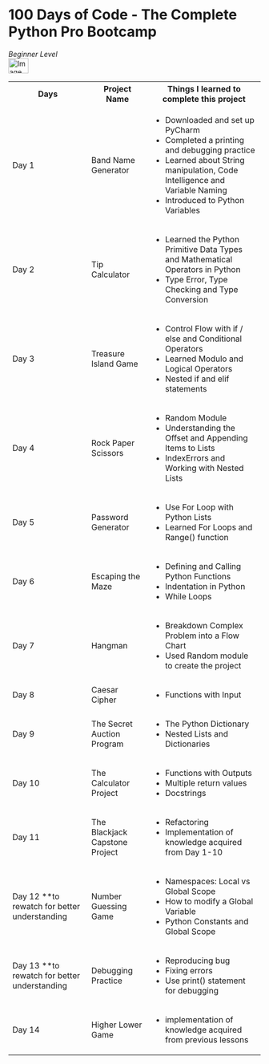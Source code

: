 <h1>100 Days of Code - The Complete Python Pro Bootcamp</h1>

<i>Beginner Level</i><br>
<img width="40" height="30" alt="Image" src="https://github.com/user-attachments/assets/006dd03a-4b45-4273-a096-801fc805b10d" />
<table>
  <tr>
    <th>Days</th>
    <th>Project Name</th>
    <th>Things I learned to complete this project</th>
  </tr>
  <tr>
    <td>Day 1</td>
    <td>Band Name Generator</td>
    <td>
      <ul>
        <li>Downloaded and set up PyCharm</li>
        <li>Completed a printing and debugging practice</li>
        <li>Learned about String manipulation, Code Intelligence and Variable Naming</li>
        <li>Introduced to Python Variables</li>
      </ul>
    </td>
  </tr>
  
  <tr>
    <td>Day 2</td>
    <td>Tip Calculator</td>
    <td>
      <ul>
      <li>Learned the Python Primitive Data Types and Mathematical Operators in Python</li>
      <li>Type Error, Type Checking and Type Conversion</li>
      </ul>
    </td>
  </tr>
  
  <tr>
    <td>Day 3</td>
    <td>Treasure Island Game</td>
    <td>
      <ul>
        <li>Control Flow with if / else and Conditional Operators</li>
        <li>Learned Modulo and Logical Operators</li>
        <li>Nested if and elif statements</li>
      </ul>
    </td>
  </tr>

  <tr>
    <td>Day 4</td>
    <td>Rock Paper Scissors</td>
    <td>
      <ul>
        <li>Random Module</li>
        <li>Understanding the Offset and Appending Items to Lists</li>
        <li>IndexErrors and Working with Nested Lists</li>
      </ul>
    </td>
  </tr>

  <tr>
    <td>Day 5</td>
    <td>Password Generator</td>
    <td>
      <ul>
        <li>Use For Loop with Python Lists</li>
        <li>Learned For Loops and Range() function</li>
      </ul>
    </td>
  </tr>

  <tr>
    <td>Day 6</td>
    <td>Escaping the Maze</td>
    <td>
      <ul>
        <li>Defining and Calling Python Functions</li>
        <li>Indentation in Python</li>
        <li>While Loops</li>
      </ul>
    </td>
  </tr>

  <tr>
    <td>Day 7</td>
    <td>Hangman</td>
    <td>
      <ul>
        <li>Breakdown Complex Problem into a Flow Chart</li>
        <li>Used Random module to create the project</li>
      </ul>
    </td>
  </tr>

  <tr>
    <td>Day 8</td>
    <td>Caesar Cipher</td>
    <td>
      <ul>
        <li>Functions with Input</li>
      </ul>
    </td>
  </tr>

  <tr>
    <td>Day 9</td>
    <td>The Secret Auction Program</td>
    <td>
      <ul>
        <li>The Python Dictionary</li>
        <li>Nested Lists and Dictionaries</li>
      </ul>
    </td>
  </tr>

  <tr>
    <td>Day 10</td>
    <td>The Calculator Project</td>
    <td>
      <ul>
        <li>Functions with Outputs</li>
        <li>Multiple return values</li>
        <li>Docstrings</li>
      </ul>
    </td>
  </tr>

  <tr>
    <td>Day 11</td>
    <td>The Blackjack Capstone Project</td>
    <td>
      <ul>
        <li>Refactoring</li>
        <li>Implementation of knowledge acquired from Day 1-10</li>
      </ul>
    </td>
  </tr>

  <tr>
    <td>Day 12 **to rewatch for better understanding</td>
    <td>Number Guessing Game</td>
    <td>
      <ul>
        <li>Namespaces: Local vs Global Scope</li>
        <li>How to modify a Global Variable</li>
        <li>Python Constants and Global Scope</li>
      </ul>
    </td>
  </tr>

  <tr>
    <td>Day 13 **to rewatch for better understanding</td>
    <td>Debugging Practice</td>
    <td>
      <ul>
        <li>Reproducing bug</li>
        <li>Fixing errors</li>
        <li>Use print() statement for debugging</li>
      </ul>
    </td>
  </tr>

  <tr>
    <td>Day 14</td>
    <td>Higher Lower Game</td>
    <td>
      <ul>
        <li>implementation of knowledge acquired from previous lessons</li>
      </ul>
    </td>
  </tr>



</table>
